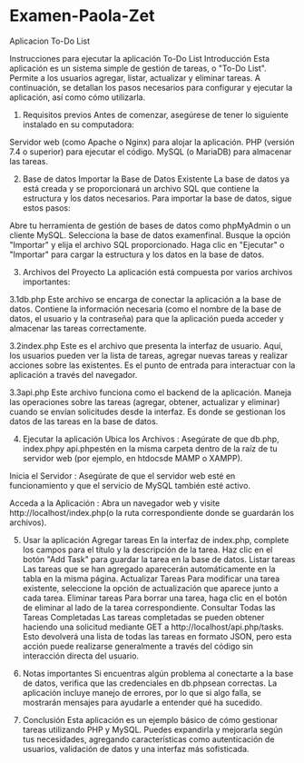 # Examen-Paola-Zet
Aplicacion To-Do List

Instrucciones para ejecutar la aplicación To-Do List
Introducción
Esta aplicación es un sistema simple de gestión de tareas, o "To-Do List". Permite a los usuarios agregar, listar, actualizar y eliminar tareas. A continuación, se detallan los pasos necesarios para configurar y ejecutar la aplicación, así como cómo utilizarla.

1. Requisitos previos
Antes de comenzar, asegúrese de tener lo siguiente instalado en su computadora:

Servidor web (como Apache o Nginx) para alojar la aplicación.
PHP (versión 7.4 o superior) para ejecutar el código.
MySQL (o MariaDB) para almacenar las tareas.

2. Base de datos
Importar la Base de Datos Existente
La base de datos ya está creada y se proporcionará un archivo SQL que contiene la estructura y los datos necesarios. Para importar la base de datos, sigue estos pasos:

Abre tu herramienta de gestión de bases de datos como phpMyAdmin o un cliente MySQL.
Selecciona la base de datos examenfinal.
Busque la opción "Importar" y elija el archivo SQL proporcionado.
Haga clic en "Ejecutar" o "Importar" para cargar la estructura y los datos en la base de datos.

3. Archivos del Proyecto
La aplicación está compuesta por varios archivos importantes:

3.1db.php
Este archivo se encarga de conectar la aplicación a la base de datos. Contiene la información necesaria (como el nombre de la base de datos, el usuario y la contraseña) para que la aplicación pueda acceder y almacenar las tareas correctamente.

3.2index.php
Este es el archivo que presenta la interfaz de usuario. Aquí, los usuarios pueden ver la lista de tareas, agregar nuevas tareas y realizar acciones sobre las existentes. Es el punto de entrada para interactuar con la aplicación a través del navegador.

3.3api.php
Este archivo funciona como el backend de la aplicación. Maneja las operaciones sobre las tareas (agregar, obtener, actualizar y eliminar) cuando se envían solicitudes desde la interfaz. Es donde se gestionan los datos de las tareas en la base de datos.

4. Ejecutar la aplicación
Ubica los Archivos : Asegúrate de que db.php, index.phpy api.phpestén en la misma carpeta dentro de la raíz de tu servidor web (por ejemplo, en htdocsde MAMP o XAMPP).

Inicia el Servidor : Asegúrate de que el servidor web esté en funcionamiento y que el servicio de MySQL también esté activo.

Acceda a la Aplicación : Abra un navegador web y visite http://localhost/index.php(o la ruta correspondiente donde se guardarán los archivos).

5. Usar la aplicación
Agregar tareas
En la interfaz de index.php, complete los campos para el título y la descripción de la tarea.
Haz clic en el botón "Add Task" para guardar la tarea en la base de datos.
Listar tareas
Las tareas que se han agregado aparecerán automáticamente en la tabla en la misma página.
Actualizar Tareas
Para modificar una tarea existente, seleccione la opción de actualización que aparece junto a cada tarea.
Eliminar tareas
Para borrar una tarea, haga clic en el botón de eliminar al lado de la tarea correspondiente.
Consultar Todas las Tareas Completadas
Las tareas completadas se pueden obtener haciendo una solicitud mediante GET a http://localhost/api.php/tasks. Esto devolverá una lista de todas las tareas en formato JSON, pero esta acción puede realizarse generalmente a través del código sin interacción directa del usuario.

6. Notas importantes
Si encuentras algún problema al conectarte a la base de datos, verifica que las credenciales en db.phpsean correctas.
La aplicación incluye manejo de errores, por lo que si algo falla, se mostrarán mensajes para ayudarle a entender qué ha sucedido.

7. Conclusión
Esta aplicación es un ejemplo básico de cómo gestionar tareas utilizando PHP y MySQL. Puedes expandirla y mejorarla según tus necesidades, agregando características como autenticación de usuarios, validación de datos y una interfaz más sofisticada.

